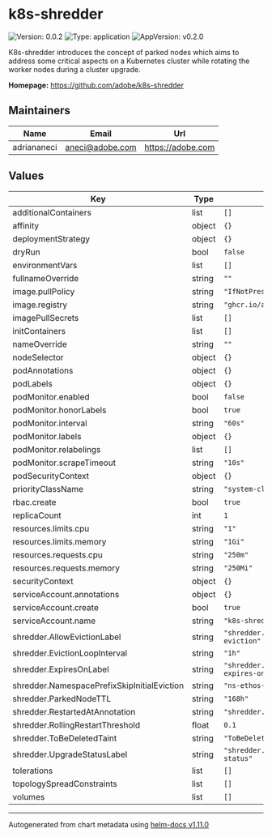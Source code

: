 # k8s-shredder

![Version: 0.0.2](https://img.shields.io/badge/Version-0.0.2-informational?style=flat-square) ![Type: application](https://img.shields.io/badge/Type-application-informational?style=flat-square) ![AppVersion: v0.2.0](https://img.shields.io/badge/AppVersion-v0.2.0-informational?style=flat-square)

K8s-shredder introduces the concept of parked nodes which aims to address some critical aspects on a Kubernetes cluster while rotating the worker nodes during a cluster upgrade.

**Homepage:** <https://github.com/adobe/k8s-shredder>

## Maintainers

| Name | Email | Url |
| ---- | ------ | --- |
| adriananeci | <aneci@adobe.com> | <https://adobe.com> |

## Values

| Key | Type | Default | Description |
|-----|------|---------|-------------|
| additionalContainers | list | `[]` |  |
| affinity | object | `{}` |  |
| deploymentStrategy | object | `{}` |  |
| dryRun | bool | `false` |  |
| environmentVars | list | `[]` |  |
| fullnameOverride | string | `""` |  |
| image.pullPolicy | string | `"IfNotPresent"` |  |
| image.registry | string | `"ghcr.io/adobe/k8s-shredder"` |  |
| imagePullSecrets | list | `[]` |  |
| initContainers | list | `[]` |  |
| nameOverride | string | `""` |  |
| nodeSelector | object | `{}` |  |
| podAnnotations | object | `{}` |  |
| podLabels | object | `{}` |  |
| podMonitor.enabled | bool | `false` |  |
| podMonitor.honorLabels | bool | `true` |  |
| podMonitor.interval | string | `"60s"` |  |
| podMonitor.labels | object | `{}` |  |
| podMonitor.relabelings | list | `[]` |  |
| podMonitor.scrapeTimeout | string | `"10s"` |  |
| podSecurityContext | object | `{}` |  |
| priorityClassName | string | `"system-cluster-critical"` |  |
| rbac.create | bool | `true` |  |
| replicaCount | int | `1` |  |
| resources.limits.cpu | string | `"1"` |  |
| resources.limits.memory | string | `"1Gi"` |  |
| resources.requests.cpu | string | `"250m"` |  |
| resources.requests.memory | string | `"250Mi"` |  |
| securityContext | object | `{}` |  |
| serviceAccount.annotations | object | `{}` |  |
| serviceAccount.create | bool | `true` |  |
| serviceAccount.name | string | `"k8s-shredder"` |  |
| shredder.AllowEvictionLabel | string | `"shredder.ethos.adobe.net/allow-eviction"` |  |
| shredder.EvictionLoopInterval | string | `"1h"` |  |
| shredder.ExpiresOnLabel | string | `"shredder.ethos.adobe.net/parked-node-expires-on"` |  |
| shredder.NamespacePrefixSkipInitialEviction | string | `"ns-ethos-"` |  |
| shredder.ParkedNodeTTL | string | `"168h"` |  |
| shredder.RestartedAtAnnotation | string | `"shredder.ethos.adobe.net/restartedAt"` |  |
| shredder.RollingRestartThreshold | float | `0.1` |  |
| shredder.ToBeDeletedTaint | string | `"ToBeDeletedByClusterAutoscaler"` |  |
| shredder.UpgradeStatusLabel | string | `"shredder.ethos.adobe.net/upgrade-status"` |  |
| tolerations | list | `[]` |  |
| topologySpreadConstraints | list | `[]` |  |
| volumes | list | `[]` |  |

----------------------------------------------
Autogenerated from chart metadata using [helm-docs v1.11.0](https://github.com/norwoodj/helm-docs/releases/v1.11.0)
